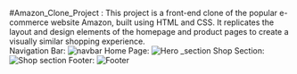 
#Amazon_Clone_Project : This project is a front-end clone of the popular e-commerce website Amazon, built using HTML and CSS. It replicates the layout and design elements of the homepage and product pages to create a visually similar shopping experience.
<Br>
Navigation Bar:
![navbar](https://github.com/user-attachments/assets/e6b6fd83-3b4f-41ea-96d7-cd7be23ea14b)
Home Page:
![Hero _section](https://github.com/user-attachments/assets/d5b4e226-31b4-4c77-83f5-18ea2f40d5ea)
Shop Section:
![Shop section](https://github.com/user-attachments/assets/3b82d155-278f-4f1c-b9ef-d705142d2296)
Footer:
![Footer](https://github.com/user-attachments/assets/b7475b7c-f467-4ed3-84d9-2b2c23c5bffd)



